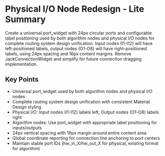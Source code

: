 # Physical I/O Node Redesign - Lite Summary

Create a universal port_widget with 24px circular ports and configurable label positioning used by both algorithm nodes and physical I/O nodes for complete routing system design unification. Input nodes (I1-I12) will have left-positioned labels, output nodes (O1-O8) will have right-positioned labels, using 24px spacing and 16px content margins. Remove JackConnectionWidget and simplify for future connection dragging implementation.

## Key Points
- Universal port_widget used by both algorithm nodes and physical I/O nodes
- Complete routing system design unification with consistent Material Design styling
- Physical I/O: Input nodes (I1-I12) labels left, Output nodes (O1-O8) labels right  
- Algorithm nodes: Use port_widget with appropriate label positioning for inputs/outputs
- 24px vertical spacing with 16px margin around entire content area
- Global coordinate reporting for connection line anchoring to port centers
- Maintain stable port IDs (hw_in_X/hw_out_X for physical, existing format for algorithm)